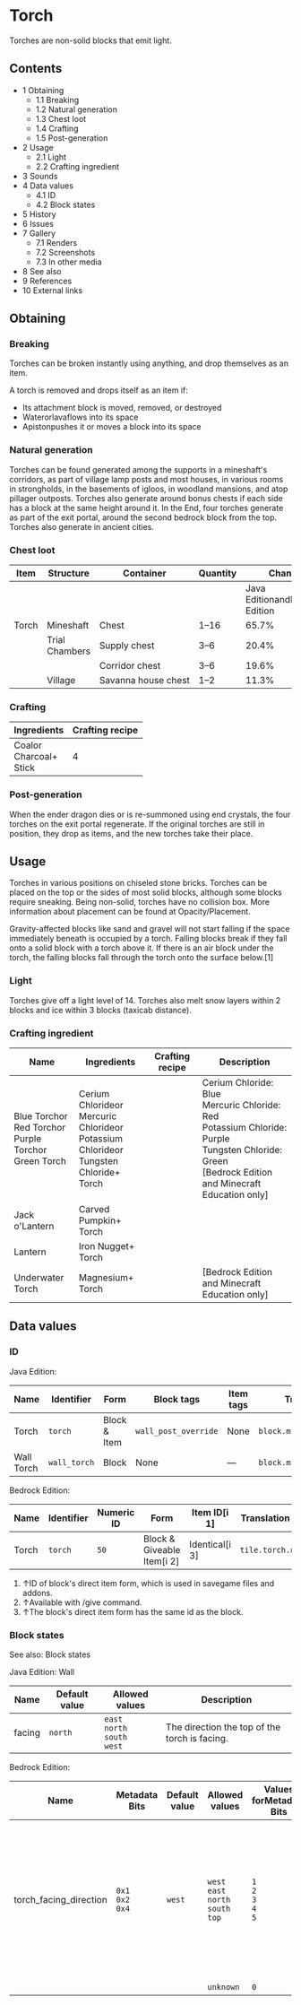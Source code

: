 # Torch
Torches are non-solid blocks that emit light.

## Contents
- 1 Obtaining
	- 1.1 Breaking
	- 1.2 Natural generation
	- 1.3 Chest loot
	- 1.4 Crafting
	- 1.5 Post-generation
- 2 Usage
	- 2.1 Light
	- 2.2 Crafting ingredient
- 3 Sounds
- 4 Data values
	- 4.1 ID
	- 4.2 Block states
- 5 History
- 6 Issues
- 7 Gallery
	- 7.1 Renders
	- 7.2 Screenshots
	- 7.3 In other media
- 8 See also
- 9 References
- 10 External links

## Obtaining
### Breaking
Torches can be broken instantly using anything, and drop themselves as an item.

A torch is removed and drops itself as an item if:

- Its attachment block is moved, removed, or destroyed
- Waterorlavaflows into its space
- Apistonpushes it or moves a block into its space

### Natural generation
Torches can be found generated among the supports in a mineshaft's corridors, as part of village lamp posts and most houses, in various rooms in strongholds, in the basements of igloos, in woodland mansions, and atop pillager outposts. Torches also generate around bonus chests if each side has a block at the same height around it. In the End, four torches generate as part of the exit portal, around the second bedrock block from the top. Torches also generate in ancient cities.


### Chest loot
| Item  | Structure      | Container           | Quantity | Chance                         |
|-------|----------------|---------------------|----------|--------------------------------|
|       |                |                     |          | Java EditionandBedrock Edition |
| Torch | Mineshaft      | Chest               | 1–16     | 65.7%                          |
|       | Trial Chambers | Supply chest        | 3–6      | 20.4%                          |
|       |                | Corridor chest      | 3–6      | 19.6%                          |
|       | Village        | Savanna house chest | 1–2      | 11.3%                          |

### Crafting
| Ingredients                    | Crafting recipe |
|--------------------------------|-----------------|
| Coalor<br/>Charcoal+<br/>Stick | 4               |

### Post-generation
When the ender dragon dies or is re-summoned using end crystals, the four torches on the exit portal regenerate. If the original torches are still in position, they drop as items, and the new torches take their place.

## Usage
Torches in various positions on chiseled stone bricks.
Torches can be placed on the top or the sides of most solid blocks, although some blocks require sneaking. Being non-solid, torches have no collision box. More information about placement can be found at Opacity/Placement.

Gravity-affected blocks like sand and gravel will not start falling if the space immediately beneath is occupied by a torch. Falling blocks break if they fall onto a solid block with a torch above it. If there is an air block under the torch, the falling blocks fall through the torch onto the surface below.[1]

### Light
Torches give off a light level of 14. Torches also melt snow layers within 2 blocks and ice within 3 blocks (taxicab distance).

### Crafting ingredient
| Name                                                            | Ingredients                                                                                         | Crafting recipe | Description                                                                                                                                                       |
|-----------------------------------------------------------------|-----------------------------------------------------------------------------------------------------|-----------------|-------------------------------------------------------------------------------------------------------------------------------------------------------------------|
| Blue Torchor<br/>Red Torchor<br/>Purple Torchor<br/>Green Torch | Cerium Chlorideor<br/>Mercuric Chlorideor<br/>Potassium Chlorideor<br/>Tungsten Chloride+<br/>Torch |                 | Cerium Chloride: Blue<br/>Mercuric Chloride: Red<br/>Potassium Chloride: Purple<br/>Tungsten Chloride: Green<br/>‌[Bedrock Edition and Minecraft Education  only] |
| Jack o'Lantern                                                  | Carved Pumpkin+<br/>Torch                                                                           |                 |                                                                                                                                                                   |
| Lantern                                                         | Iron Nugget+<br/>Torch                                                                              |                 |                                                                                                                                                                   |
| Underwater Torch                                                | Magnesium+<br/>Torch                                                                                |                 | ‌[Bedrock Edition and Minecraft Education  only]                                                                                                                  |

## Data values
### ID
Java Edition:

| Name       | Identifier   | Form         | Block tags           | Item tags | Translation key              |
|------------|--------------|--------------|----------------------|-----------|------------------------------|
| Torch      | `torch`      | Block & Item | `wall_post_override` | None      | `block.minecraft.torch`      |
| Wall Torch | `wall_torch` | Block        | None                 | —         | `block.minecraft.wall_torch` |

Bedrock Edition:

| Name  | Identifier | Numeric ID | Form                       | Item ID[i 1]   | Translation key   |
|-------|------------|------------|----------------------------|----------------|-------------------|
| Torch | `torch`    | `50`       | Block & Giveable Item[i 2] | Identical[i 3] | `tile.torch.name` |

1. ↑ID of block's direct item form, which is used in savegame files and addons.
2. ↑Available with /give command.
3. ↑The block's direct item form has the same id as the block.

### Block states
See also: Block states

Java Edition:
Wall

| Name   | Default value | Allowed values                            | Description                                   |
|--------|---------------|-------------------------------------------|-----------------------------------------------|
| facing | `north`       | `east`<br/>`north`<br/>`south`<br/>`west` | The direction the top of the torch is facing. |

Bedrock Edition:

| Name                   | Metadata Bits             | Default value | Allowed values                                      | Values forMetadata Bits             | Description                                                                                                                                  |
|------------------------|---------------------------|---------------|-----------------------------------------------------|-------------------------------------|----------------------------------------------------------------------------------------------------------------------------------------------|
| torch_facing_direction | `0x1`<br/>`0x2`<br/>`0x4` | `west`        | `west`<br/>`east`<br/>`north`<br/>`south`<br/>`top` | `1`<br/>`2`<br/>`3`<br/>`4`<br/>`5` | The face of the block that the torch is attached to. If the torch is a wall torch, the top of the torch faces opposite to this direction.[2] |
|                        |                           |               | `unknown`                                           | `0`                                 | Unused                                                                                                                                       |



